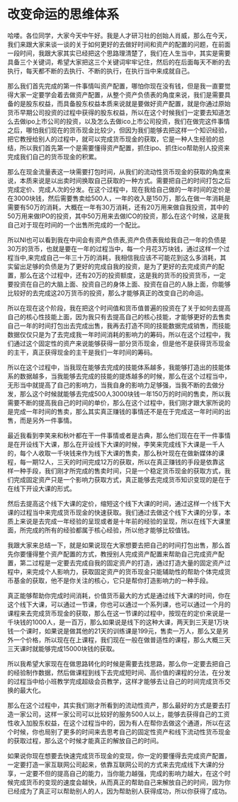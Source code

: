 # 改变命运的思维体系

哈喽。各位同学，大家今天中午好。我是人才研习社的创始人肖威，那么在今天，我们来跟大家来谈一谈的关于如何更好的去做好时间和资产的配置的问题，在前面一段时间，我跟大家其实已经把这个思路理清楚了，我们在人生当中，其实是需要具备三个关键词，希望大家把这三个关键词牢牢记住，然后的在后面每天不断的去执行，每天都不断的去执行、不断的执行，在执行当中来成就自己。

那么我们首先完成的第一件事情叫资产配置，哪怕你现在没有钱，但是我一直要觉得大家一定要学会着去做资产配置，从整个资产负债表的角度来说，我们是需要具备的是股东权益，而具备股东权益本质来说就是要做好资产配置，就是你通过原始货币早期公司投资的过程中获得的股东权益，所以在这个时候我们一定要去知道怎么去做ipo上市公司的投资，以及怎么去做ico上市公司投资，我们在做完这件事情之后，哪怕我们现在的货币现金比较少，但因为我们能够去把这样一个知识经验，把它教授给别人的过程中，就可以完成货币现金的获取，它是一种人生经验的总结，所以我们首先第一个是需要懂得资产配置，抓住ipo、抓住ico帮助别人投资来完成我们自己的货币现金的积累。

那么在现金流量表这一块需要打包时间，从我们的流动性货币现金的获取的角度来说，本质来说是以出卖时间换取自己获取的一种方式。需要把自己的时间打包之后完成定价、完成人次的分发。在这个过程中，现在我给自己做的一年时间的定价是在3000块钱，然后需要售卖给500人，一年的收入是150万，那么在做一年消耗是需要有50万的消耗，大概在一年有30万消耗，还有20万用来做自我投资，其中的50万用来做IPO的投资，其中50万用来去做ICO的投资，那么在这个时候，这是我自己对于现在时间的一个出售所完成的一个配比。

所以NI也可以看到我在中间会有资产负债表,资产负债表我给我自己一年的负债是30万的货币，也就是要在一年的过程当中，每一个月花3万块钱，通过这样一个过程当中,来完成自己一年三十万的消耗，我相信我应该不可能花到这么多消耗，其实留出足够的负债是为了更好的完成自我的投资，是为了更好的去完成资产的配置，那么在这个过程中，还有20万的投资额度，这是我的货币的投资货币，一定要投资在自己的大脑上面、投资自己的身体上面、投资在自己的人脉上面，你能够比较好的去完成这20万货币的投资，那么才能够真正的改变自己的命运。

所以在现在这个阶段，我在把这个时间值和货币值普遍的投资在了关于如何去提高自己的核心性技能上面，因为我只有去提高自己的核心技能，才能够更好的去售卖自己一年的时间打包出去完成出售，我再去打造不同的技能数据完成销售，而技能数据仅仅只是为了去完成我一年时间消耗的影响力的筹码，所以在这个过程中，我们通过这个固定性的资产来说能够获得一部分货币现金，但是他不是获得货币现金的主干，真正获得现金的主干是我们一年时间的筹码。

所以在这个过程中，当我现在能够去完成的技能体系越多，我能够打造出的技能体系的数据越多，当我能够去完成的技能的提炼越多的时候，那么在这个过程当中，无形当中就提高了自己的影响力，当我自身的影响力足够强，当我不断的去做分发，那么这个时候就能够去完成500人3000块钱一年150万的时间的售卖，所以我需要不断的提高我自己的时间的单价，那么在这个过程中，我们刚才跟大家所说的是完成一年时间的售卖，那么其实真正赚钱的事情还不是在于完成这一年时间的出售，而是另外一件事情。

最近我看到李笑来和秋叶都在干一件事情或者是古典，那么他们现在在干一件事情是在开设线下大课，那么在开设线下大课的时候，李笑来完成线下大课是一千人的，每个人收取一千块钱来作为线下大课的售卖，那么秋叶现在在做新媒体的课程，每一期12人，三天的时间完成12万的获取，所以在真正赚钱的手段是依靠这样一种手段，我们刚才所完成的售卖时间，只是一个稳定货币现金的获取方式，我们完成固定资产只是一个影响力获取方式，真正能够去完成货币知识变现的是在于在线下开设大课的形式。

然后去提高这个线下大课的定价，缩短这个线下大课的时间，通过这样一个线下大课的过程当中来完成货币现金的快速获取。我们通过去做这个线下大课的分享，本质上来说是去完成一年经验的呈现或者是十年前的经验的呈现，所以在线下大课里面，所完成的所有的经验都属于核心经验，所以他才能够比较值钱。

我跟大家来总结一下，就是如果说现在大家想要去把自己的时间打包出售，那么首先你要懂得整个资产配置的方式，教授别人完成资产配置来帮助自己完成资产配置，第二过程是一定要去完成自我的固定资产的打造，通过打造大量的固定资产过程中，来完成个人影响力，获取固定资产的货币现金只能辅助性的帮助个体完成货币基金的获取，他不是你关注的核心，它只是帮你打造影响力的一种手段。

真正能够帮助你完成时间消耗，价值货币最大的方式是通过线下大课的时间，你在这个线下大课，可以通过一节课，你也可以通过一个系列课，也可以通过一个月的课程来去完成货币现金的获取，那么在这一节课的过程中，按现在的定价来说是一千块钱的1000人，是一百万，那么如果说是线下的这种大课，两天到三天是1万块钱一个课时，如果说是做其他的21天的训练课是199元，售卖一万人，那么又是另外一个价格，所以现在在上课程，我们现在一般在做普适性的课程，那么大概三天三天课时就能够完成15000块钱的获取。

所以我希望大家现在在做思路转化的时候是需要去找思路，那么你一定要去把自己的经验制作数据，然后做课程到线下去完成短时间、高价值的课程的分法，在分发的过程当中给小班教学完成超级会员教学，这样才能够去让自己的时间完成货币交换的最大化。

那么在这个过程中，其实我们刚才所看到的流动性资产，那么最好的方式是要去打造一家公司，这样一家公司可以比较好的服务500人以上，能够去获得自己的工资性收入加股东权益，在这个过程当中的，因为有人在帮你去做这个通道，所以在这个时候，你也局别了更多的时间来去思考自己的固定性资产和线下流动性货币现金的获取过程，那么这个时候才能真正的解放自己的时间。

如果说你现在想要去快速完成货币现金的变现，你一定的要懂得去完成资产配置，一定要打造一家互联网公司起来，依靠互联网公司的方式来去完成线下大课的分享，一定要不但的提高自己的能力，当你能力越强，完成的影响力越大，在这个时候完成货币的变现的速度会越快，从而真正的帮助自己来解放自己的时间，因为你已经成为了真正可以帮助别人的人，因为帮助别人获得成功，所以你获得了成功。
